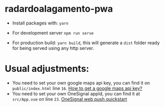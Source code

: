 # radardoalagamento-pwa
- Install packages with:
 `yarn`

- For development server `npm run serve`

- For production build: `yarn build`, this will generate a `dist` folder ready for being served using any http server.

# Usual adjustments:
- You need to set your own google maps api key, you can find it on `public/index.html` line `16`. [How to get a google maps api key?](https://developers.google.com/maps/documentation/javascript/get-api-key)
- You need to set your own OneSignal appId, you can find it at `src/App.vue` on line `23`. [OneSignal web push quickstart](https://documentation.onesignal.com/docs/web-push-quickstart)
